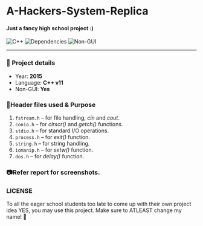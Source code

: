 # A-Hackers-System-Replica
#### Just a fancy high school project :)
![C++](https://img.shields.io/badge/C%2B%2B-v11-blue.svg)
![Dependencies](https://img.shields.io/badge/Dependencies-out--of--date-red.svg)
![Non-GUI](https://img.shields.io/badge/GUI-No-green.svg)
____
### :information_desk_person: Project details
- Year: **2015**
- Language: **C++ v11**
- Non-GUI: **Yes**

### :information_desk_person:Header files used & Purpose
1. `fstream.h` – for file handling, _cin_ and _cout_.
2. `conio.h` – for _clrscr()_ and _getch()_ functions.
3. `stdio.h` – for standard I/O operations.
4. `process.h` – for _exit()_ function.
5. `string.h` – for string handling.
6. `iomanip.h` – for _setw()_ function.
7. `dos.h` – for _delay()_ function.

### :camera:Refer report for screenshots. 

### LICENSE
To all the eager school students too late to come up with their own project idea
YES, you may use this project. Make sure to ATLEAST change my name! :see_no_evil:
